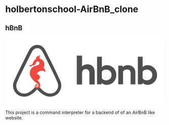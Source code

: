 # holbertonschool-AirBnB_clone
## hBnB


![hbnb-logo](./hbnb.png)

This project is a command interpreter for a backend of of an AirBnB like website.